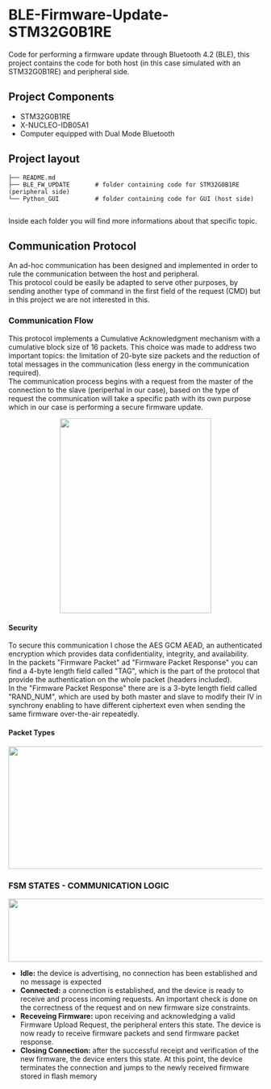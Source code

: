 # BLE-Firmware-Update-STM32G0B1RE
Code for performing a firmware update through Bluetooth 4.2 (BLE), this project contains the code for both host (in this case simulated with an STM32G0B1RE) and peripheral side.

## Project Components
 - STM32G0B1RE
 - X-NUCLEO-IDB05A1
 - Computer equipped with Dual Mode Bluetooth

## Project layout

```
├── README.md  
├── BLE_FW_UPDATE       # folder containing code for STM32G0B1RE (peripheral side)
└── Python_GUI        	# folder containing code for GUI (host side) 
    
```
  
Inside each folder you will find more informations about that specific topic.

## Communication Protocol
An ad-hoc communication has been designed and implemented in order to rule the communication between the host and peripheral.  
This protocol could be easily be adapted to serve other purposes, by sending another type of command in the first field of the request (CMD) but in this project we are not interested in this.

### Communication Flow
This protocol implements a Cumulative Acknowledgment mechanism with a cumulative block size of 16 packets. This choice was made to address two important topics: the limitation of 20-byte size packets and the reduction of total messages in the communication (less energy in the communication required).  
The communication process begins with a request from the master of the connection to the slave (periperhal in our case), based on the type of request the communication will take a specific path with its own purpose which in our case is performing a secure firmware update.

<p align="center">
  <img width="300" height="386.55" src="https://github.com/francescoolivieri/BLE-Firmware-Update-STM32G0B1RE/assets/113623927/7c4f8c41-1cfe-498a-b417-5d3cdce43624">
   </p>

#### Security
To secure this communication I chose the AES GCM AEAD, an authenticated encryption which provides data confidentiality, integrity, and availability.  
In the packets "Firmware Packet" ad "Firmware Packet Response" you can find a 4-byte length field called "TAG", which is the part of the protocol that provide the authentication on the whole packet (headers included).  
In the "Firmware Packet Response" there are is a 3-byte length field called "RAND_NUM", which are used by both master and slave to modify their IV in synchrony enabling to have different ciphertext even when sending the same firmware over-the-air repeatedly.

#### Packet Types
<p align="center">
  <img width="600" height="243.41" src="https://github.com/francescoolivieri/BLE-Firmware-Update-STM32G0B1RE/assets/113623927/e2b30521-f13a-4686-9547-fae5772a2094">
</p>

### FSM STATES - COMMUNICATION LOGIC

<p align="center">
  <img width="600" height="125" src="https://github.com/francescoolivieri/BLE-Firmware-Update-STM32G0B1RE/assets/113623927/d09983fa-91b0-4000-9def-7a66b43a3570">
</p>

- **Idle:** the device is advertising, no connection has been established and no message is expected
- **Connected:** a connection is established, and the device is ready to receive and process incoming requests. An important check is done on the correctness of the request and on new firmware size constraints.
- **Receveing Firmware:** upon receiving and acknowledging a valid Firmware Upload Request, the peripheral enters this state. The device is now ready to receive firmware packets and send firmware packet response.
- **Closing Connection:** after the successful receipt and verification of the new firmware, the device enters this state. At this point, the device terminates the connection and jumps to the newly received firmware stored in flash memory
